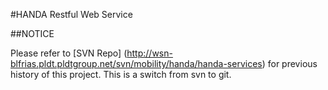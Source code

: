 #HANDA Restful Web Service

##NOTICE

Please refer to [SVN Repo] (http://wsn-blfrias.pldt.pldtgroup.net/svn/mobility/handa/handa-services) for previous history of this project.
This is a switch from svn to git.